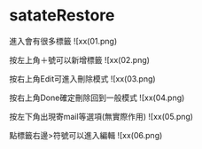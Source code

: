 satateRestore
============


進入會有很多標籤
![xx(01.png)

按左上角＋號可以新增標籤
![xx(02.png)

按右上角Edit可進入刪除模式
![xx(03.png)

按右上角Done確定刪除回到一般模式
![xx(04.png)

按左下角出現寄mail等選項(無實際作用)
![xx(05.png)

點標籤右邊>符號可以進入編輯
![xx(06.png)
